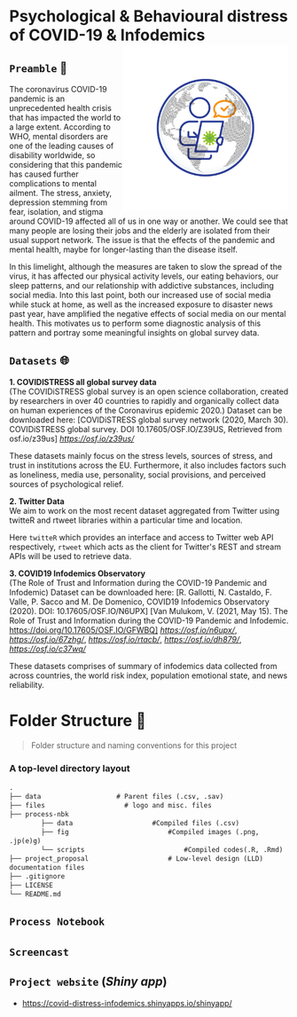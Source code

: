 # Psychological & Behavioural distress of COVID-19 & Infodemics <img src="https://github.com/ranjiGT/Data-Science-with-R-2021/blob/main/files/logo.svg" align="right" alt="" width="300" />



## `Preamble` :scroll:

The coronavirus COVID-19 pandemic is an unprecedented health crisis that has impacted the world to a large extent. According to WHO, mental disorders are one of the leading causes of disability worldwide, so considering that this pandemic has caused further complications to mental ailment. The stress, anxiety, depression stemming from fear, isolation, and stigma around COVID-19 affected all of us in one way or another. We could see that many people are losing their jobs and the elderly are isolated from their usual support network. The issue is that the effects of the pandemic and mental health, maybe for longer-lasting than the disease itself.    

In this limelight, although the measures are taken to slow the spread of the virus, it has affected our physical activity levels, our eating behaviors, our sleep patterns, and our relationship with addictive substances, including social media. Into this last point, both our increased use of social media while stuck at home, as well as the increased exposure to disaster news past year, have amplified the negative effects of social media on our mental health. This motivates us to perform some diagnostic analysis of this pattern and portray some meaningful insights on global survey data.


## `Datasets` :globe_with_meridians:	

**1. COVIDISTRESS all global survey data**  
(The COVIDiSTRESS global survey is an open science collaboration,
created by researchers in over 40 countries to rapidly and organically
collect data on human experiences of the Coronavirus epidemic 2020.)
Dataset can be downloaded here:
[COVIDiSTRESS global survey network  (2020, March 30). COVIDiSTRESS global survey. DOI 10.17605/OSF.IO/Z39US, Retrieved from osf.io/z39us]
*https://osf.io/z39us/*

These datasets mainly focus on the stress levels, sources of stress, and trust in institutions across the EU. Furthermore, it also includes factors such as loneliness, media use, personality, social provisions, and perceived sources of psychological relief.


**2. Twitter Data**  
We aim to work on the most recent dataset aggregated from Twitter using twitteR and rtweet libraries within a particular time and location.

Here `twitteR` which provides an interface and access to Twitter web API respectively, `rtweet` which acts as the client for Twitter's REST and stream APIs will be used to retrieve data.


**3. COVID19 Infodemics Observatory**   
(The Role of Trust and Information during the COVID-19 Pandemic and Infodemic)
Dataset can be downloaded here: [R. Gallotti, N. Castaldo, F. Valle, P. Sacco and M. De Domenico, COVID19 Infodemics Observatory (2020). DOI: 10.17605/OSF.IO/N6UPX]
[Van Mulukom, V. (2021, May 15). The Role of Trust and Information during the COVID-19 Pandemic and Infodemic. https://doi.org/10.17605/OSF.IO/GFWBQ]
*https://osf.io/n6upx/*, *https://osf.io/67zhg/*, *https://osf.io/rtacb/*, *https://osf.io/dh879/*, *https://osf.io/c37wq/*

These datasets comprises of summary of infodemics data collected from across countries, the world risk index, population emotional state, and news reliability.

Folder Structure :open_file_folder:
============================

> Folder structure and naming conventions for this project

### A top-level directory layout

    .
    ├── data                   # Parent files (.csv, .sav)
    ├── files                    # logo and misc. files
    ├── process-nbk
            ├── data                    #Compiled files (.csv)
            ├── fig                         #Compiled images (.png, .jp(e)g)
            └── scripts                         #Compiled codes(.R, .Rmd)
    ├── project_proposal                    # Low-level design (LLD) documentation files                  
    ├── .gitignore
    ├── LICENSE
    └── README.md

## `Process Notebook`

## `Screencast`

## `Project website` (_Shiny app_)
- https://covid-distress-infodemics.shinyapps.io/shinyapp/


